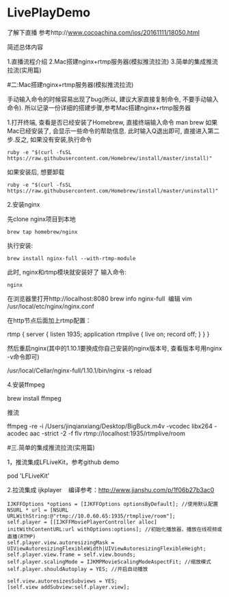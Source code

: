 # LivePlayDemo
了解下直播 参考http://www.cocoachina.com/ios/20161111/18050.html

简述总体内容

1.直播流程介绍
2.Mac搭建nginx+rtmp服务器(模拟推流拉流)
3.简单的集成推流拉流(实用篇)

#二:Mac搭建nginx+rtmp服务器(模拟推流拉流)

  手动输入命令的时候容易出现了bug(所以, 建议大家直接复制命令, 不要手动输入命令). 所以记录一份详细的搭建步骤,参考Mac搭建nginx+rtmp服务器

  1.打开终端, 查看是否已经安装了Homebrew, 直接终端输入命令
     man brew
  如果Mac已经安装了, 会显示一些命令的帮助信息. 此时输入Q退出即可, 直接进入第二步.反之, 如果没有安装,执行命令
  
    ruby -e "$(curl -fsSL https://raw.githubusercontent.com/Homebrew/install/master/install)"
  如果安装后, 想要卸载
  
    ruby -e "$(curl -fsSL https://raw.githubusercontent.com/Homebrew/install/master/uninstall)"
  2.安装nginx

  先clone nginx项目到本地

    brew tap homebrew/nginx
  执行安装:

    brew install nginx-full --with-rtmp-module
  此时, nginx和rtmp模块就安装好了
  输入命令:

    nginx
  在浏览器里打开http://localhost:8080
    brew info nginx-full
  编辑 vim /usr/local/etc/nginx/nginx.conf
  
  在http节点后面加上rtmp配置：
  
  rtmp {
    server {
    listen 1935;
    application rtmplive {
        live on;
        record off;
      }
    }
 }
 
 然后重启nginx(其中的1.10.1要换成你自己安装的nginx版本号, 查看版本号用nginx -v命令即可)
 

  /usr/local/Cellar/nginx-full/1.10.1/bin/nginx -s reload
 
 4.安装ffmpeg
 
 brew install ffmpeg
 
 推流
 
 ffmpeg -re -i /Users/jinqianxiang/Desktop/BigBuck.m4v -vcodec libx264 -acodec aac -strict -2 -f flv rtmp://localhost:1935/rtmplive/room


#三.简单的集成推流拉流(实用篇)

  1，推流集成LFLiveKit，参考github demo
  
  pod 'LFLiveKit'
  
  2.拉流集成 ijkplayer
    编译参考：http://www.jianshu.com/p/1f06b27b3ac0
  
    IJKFFOptions *options = [IJKFFOptions optionsByDefault]; //使用默认配置
    NSURL * url = [NSURL URLWithString:@"rtmp://10.0.60.65:1935/rtmplive/room"];
    self.player = [[IJKFFMoviePlayerController alloc] initWithContentURL:url withOptions:options]; //初始化播放器，播放在线视频或直播(RTMP)
    self.player.view.autoresizingMask = UIViewAutoresizingFlexibleWidth|UIViewAutoresizingFlexibleHeight;
    self.player.view.frame = self.view.bounds;
    self.player.scalingMode = IJKMPMovieScalingModeAspectFit; //缩放模式
    self.player.shouldAutoplay = YES; //开启自动播放
    
    self.view.autoresizesSubviews = YES;
    [self.view addSubview:self.player.view];
    
    








